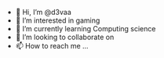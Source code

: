 - 👋 Hi, I’m @d3vaa
- 👀 I’m interested in gaming
- 🌱 I’m currently learning Computing science
- 💞️ I’m looking to collaborate on 
- 📫 How to reach me ...

<!---
d3vaa/d3vaa is a ✨ special ✨ repository because its `README.md` (this file) appears on your GitHub profile.
You can click the Preview link to take a look at your changes.
--->
